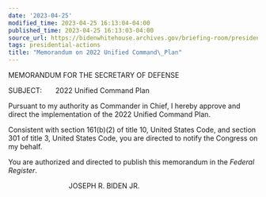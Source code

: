 ```yaml
---
date: '2023-04-25'
modified_time: 2023-04-25 16:13:04-04:00
published_time: 2023-04-25 16:13:03-04:00
source_url: https://bidenwhitehouse.archives.gov/briefing-room/presidential-actions/2023/04/25/memorandum-on-2022-unified-command-plan/
tags: presidential-actions
title: "Memorandum on 2022 Unified Command\_Plan"
---
```

 
MEMORANDUM FOR THE SECRETARY OF DEFENSE  
  
SUBJECT:       2022 Unified Command Plan  
  
  
Pursuant to my authority as Commander in Chief, I hereby approve and
direct the implementation of the 2022 Unified Command Plan.  
  
Consistent with section 161(b)(2) of title 10, United States Code, and
section 301 of title 3, United States Code, you are directed to notify
the Congress on my behalf.  
  
You are authorized and directed to publish this memorandum in the
*Federal Register*.

                               JOSEPH R. BIDEN JR.
